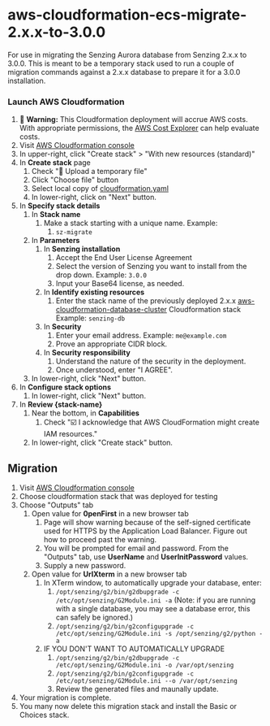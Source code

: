 # aws-cloudformation-ecs-migrate-2.x.x-to-3.0.0

For use in migrating the Senzing Aurora database from Senzing 2.x.x to 3.0.0.
This is meant to be a temporary stack used to run a couple of migration commands
against a 2.x.x database to prepare it for a 3.0.0 installation.

### Launch AWS Cloudformation

1. :thinking: **Warning:** This Cloudformation deployment will accrue AWS costs.
   With appropriate permissions, the
   [AWS Cost Explorer](https://aws.amazon.com/aws-cost-management/aws-cost-explorer/)
   can help evaluate costs.
1. Visit [AWS Cloudformation console](https://console.aws.amazon.com/cloudformation/home)
1. In upper-right, click "Create stack" > "With new resources (standard)"
1. In **Create stack** page
    1. Check ":radio_button: Upload a temporary file"
    1. Click "Choose file" button
    1. Select local copy of [cloudformation.yaml](cloudformation.yaml)
    1. In lower-right, click on "Next" button.
1. In **Specify stack details**
    1. In **Stack name**
        1. Make a stack starting with a unique name.
           Example:
            1. `sz-migrate`
    1. In **Parameters**
        1. In **Senzing installation**
            1. Accept the End User License Agreement
            1. Select the version of Senzing you want to install from the drop down.
               Example: `3.0.0`
            1. Input your Base64 license, as needed.
        1. In **Identify existing resources**
            1. Enter the stack name of the previously deployed 2.x.x
               [aws-cloudformation-database-cluster](https://github.com/senzing-garage/aws-cloudformation-database-cluster)
               Cloudformation stack
               Example:  `senzing-db`
        1. In **Security**
            1. Enter your email address.  Example: `me@example.com`
            1. Prove an appropriate CIDR block.
        1. In **Security responsibility**
            1. Understand the nature of the security in the deployment.
            1. Once understood, enter "I AGREE".
    1. In lower-right, click "Next" button.
1. In **Configure stack options**
    1. In lower-right, click "Next" button.
1. In **Review {stack-name}**
    1. Near the bottom, in **Capabilities**
        1. Check ":ballot_box_with_check: I acknowledge that AWS CloudFormation might create IAM resources."
    1. In lower-right, click "Create stack" button.

## Migration

1. Visit [AWS Cloudformation console](https://console.aws.amazon.com/cloudformation/home)
1. Choose cloudformation stack that was deployed for testing
1. Choose "Outputs" tab
    1. Open value for **0penFirst** in a new browser tab
        1. Page will show warning because of the self-signed certificate used for HTTPS by the Application Load Balancer.
           Figure out how to proceed past the warning.
        1. You will be prompted for email and password.
           From the "Outputs" tab, use **UserName** and **UserInitPassword** values.
        1. Supply a new password.
    1. Open value for **UrlXterm** in a new browser tab
        1. In XTerm window, to automatically upgrade your database, enter:
            1. `/opt/senzing/g2/bin/g2dbupgrade -c /etc/opt/senzing/G2Module.ini -a`
                (Note: if you are running with a single database, you may see a database error, this can safely be ignored.)
            1. `/opt/senzing/g2/bin/g2configupgrade -c /etc/opt/senzing/G2Module.ini -s /opt/senzing/g2/python -a`
        1. IF YOU DON'T WANT TO AUTOMATICALLY UPGRADE
            1. `/opt/senzing/g2/bin/g2dbupgrade -c /etc/opt/senzing/G2Module.ini -o /var/opt/senzing`
            1. `/opt/senzing/g2/bin/g2configupgrade -c /etc/opt/senzing/G2Module.ini --o /var/opt/senzing`
            1. Review the generated files and maunally update.
1. Your migration is complete.
1. You many now delete this migration stack and install the Basic or Choices stack.
